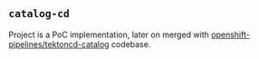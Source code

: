 `catalog-cd`
------------

Project is a PoC implementation, later on merged with [openshift-pipelines/tektoncd-catalog](https://github.com/openshift-pipelines/tektoncd-catalog) codebase.
